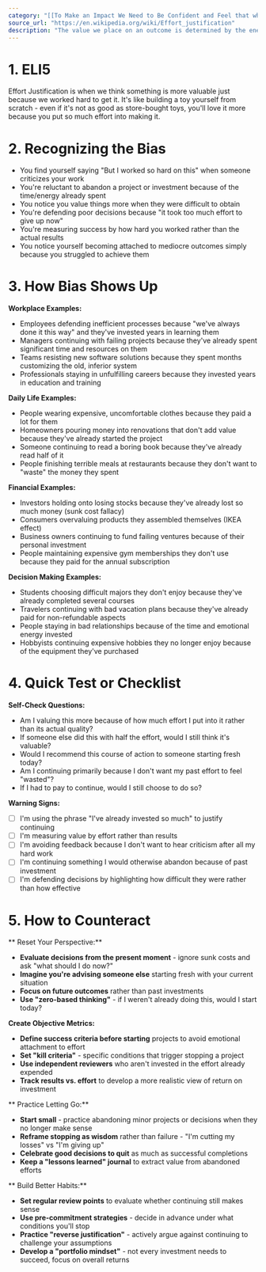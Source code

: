 ```yaml
---
category: "[[To Make an Impact We Need to Be Confident and Feel that what We Are Doing is Important]]"
source_url: "https://en.wikipedia.org/wiki/Effort_justification"
description: "The value we place on an outcome is determined by the energy we had to put into it."
---
```


# 1. ELI5

Effort Justification is when we think something is more valuable just because we worked hard to get it. It's like building a toy yourself from scratch - even if it's not as good as store-bought toys, you'll love it more because you put so much effort into making it.

# 2. Recognizing the Bias

- You find yourself saying "But I worked so hard on this" when someone criticizes your work
- You're reluctant to abandon a project or investment because of the time/energy already spent
- You notice you value things more when they were difficult to obtain
- You're defending poor decisions because "it took too much effort to give up now"
- You're measuring success by how hard you worked rather than the actual results
- You notice yourself becoming attached to mediocre outcomes simply because you struggled to achieve them

# 3. How Bias Shows Up

**Workplace Examples:**
- Employees defending inefficient processes because "we've always done it this way" and they've invested years in learning them
- Managers continuing with failing projects because they've already spent significant time and resources on them
- Teams resisting new software solutions because they spent months customizing the old, inferior system
- Professionals staying in unfulfilling careers because they invested years in education and training

**Daily Life Examples:**
- People wearing expensive, uncomfortable clothes because they paid a lot for them
- Homeowners pouring money into renovations that don't add value because they've already started the project
- Someone continuing to read a boring book because they've already read half of it
- People finishing terrible meals at restaurants because they don't want to "waste" the money they spent

**Financial Examples:**
- Investors holding onto losing stocks because they've already lost so much money (sunk cost fallacy)
- Consumers overvaluing products they assembled themselves (IKEA effect)
- Business owners continuing to fund failing ventures because of their personal investment
- People maintaining expensive gym memberships they don't use because they paid for the annual subscription

**Decision Making Examples:**
- Students choosing difficult majors they don't enjoy because they've already completed several courses
- Travelers continuing with bad vacation plans because they've already paid for non-refundable aspects
- People staying in bad relationships because of the time and emotional energy invested
- Hobbyists continuing expensive hobbies they no longer enjoy because of the equipment they've purchased

# 4. Quick Test or Checklist

**Self-Check Questions:**
- Am I valuing this more because of how much effort I put into it rather than its actual quality?
- If someone else did this with half the effort, would I still think it's valuable?
- Would I recommend this course of action to someone starting fresh today?
- Am I continuing primarily because I don't want my past effort to feel "wasted"?
- If I had to pay to continue, would I still choose to do so?

**Warning Signs:**
- [ ] I'm using the phrase "I've already invested so much" to justify continuing
- [ ] I'm measuring value by effort rather than results
- [ ] I'm avoiding feedback because I don't want to hear criticism after all my hard work
- [ ] I'm continuing something I would otherwise abandon because of past investment
- [ ] I'm defending decisions by highlighting how difficult they were rather than how effective

# 5. How to Counteract

** Reset Your Perspective:**
- **Evaluate decisions from the present moment** - ignore sunk costs and ask "what should I do now?"
- **Imagine you're advising someone else** starting fresh with your current situation
- **Focus on future outcomes** rather than past investments
- **Use "zero-based thinking"** - if I weren't already doing this, would I start today?

**Create Objective Metrics:**
- **Define success criteria before starting** projects to avoid emotional attachment to effort
- **Set "kill criteria"** - specific conditions that trigger stopping a project
- **Use independent reviewers** who aren't invested in the effort already expended
- **Track results vs. effort** to develop a more realistic view of return on investment

** Practice Letting Go:**
- **Start small** - practice abandoning minor projects or decisions when they no longer make sense
- **Reframe stopping as wisdom** rather than failure - "I'm cutting my losses" vs "I'm giving up"
- **Celebrate good decisions to quit** as much as successful completions
- **Keep a "lessons learned" journal** to extract value from abandoned efforts

** Build Better Habits:**
- **Set regular review points** to evaluate whether continuing still makes sense
- **Use pre-commitment strategies** - decide in advance under what conditions you'll stop
- **Practice "reverse justification"** - actively argue against continuing to challenge your assumptions
- **Develop a "portfolio mindset"** - not every investment needs to succeed, focus on overall returns

